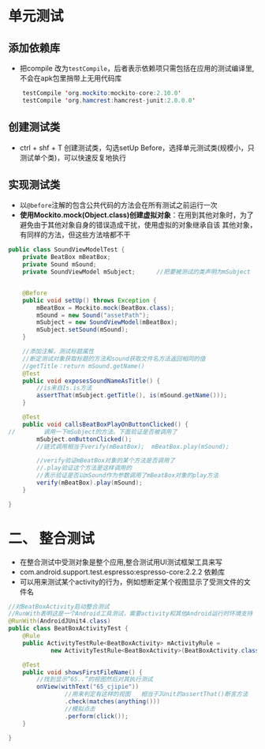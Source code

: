 # 单元测试

## 添加依赖库

- 把compile 改为`testCompile`，后者表示依赖项只需包括在应用的测试编译里,不会在apk包里捎带上无用代码库

```java
    testCompile 'org.mockito:mockito-core:2.10.0'
    testCompile 'org.hamcrest:hamcrest-junit:2.0.0.0'
```

## 创建测试类

- ctrl + shf + T 创建测试类，勾选setUp Before，选择单元测试类(规模小，只测试单个类)，可以快速反复地执行

## 实现测试类

- 以`@before`注解的包含公共代码的方法会在所有测试之前运行一次
- **使用Mockito.mock(Object.class)创建虚拟对象**：在用到其他对象时，为了避免由于其他对象自身的错误造成干扰，使用虚拟的对象继承自该 其他对象，有同样的方法，但这些方法啥都不干

```java
public class SoundViewModelTest {
    private BeatBox mBeatBox;
    private Sound mSound;
    private SoundViewModel mSubject;      //把要被测试的类声明为mSubject


    @Before
    public void setUp() throws Exception {
        mBeatBox = Mockito.mock(BeatBox.class);
        mSound = new Sound("assetPath");
        mSubject = new SoundViewModel(mBeatBox);
        mSubject.setSound(mSound);
    }

    //添加注解，测试标题属性
    //断定测试对象获取标题的方法和sound获取文件名方法返回相同的值
    //getTitle：return mSound.getName()
    @Test
    public void exposesSoundNameAsTitle() {
        //is来自Is.is方法
        assertThat(mSubject.getTitle(), is(mSound.getName()));
    }

    @Test
    public void callsBeatBoxPlayOnButtonClicked() {
//        调用一下mSubject的方法，下面验证是否被调用了
        mSubject.onButtonClicked();
        //链式调用相当于verify(mBeatBox);  mBeatBox.play(mSound);

        //verify验证mBeatBox对象的某个方法是否调用了
        //.play验证这个方法是这样调用的
        //表示验证是否以mSound作为参数调用了mBeatBox对象的play方法
        verify(mBeatBox).play(mSound);
    }

}
```

# 二、 整合测试

* 在整合测试中受测对象是整个应用,整合测试用UI测试框架工具来写
* com.android.support.test.espresso:espresso-core:2.2.2 依赖库
* 可以用来测试某个activity的行为，例如想断定某个视图显示了受测文件的文件名

```java
//对BeatBoxActivity启动整合测试
//RunWith表明这是一个Android工具测试，需要activity和其他Android运行时环境支持
@RunWith(AndroidJUnit4.class)
public class BeatBoxActivityTest {
    @Rule
    public ActivityTestRule<BeatBoxActivity> mActivityRule =
            new ActivityTestRule<BeatBoxActivity>(BeatBoxActivity.class);

    @Test
    public void showsFirstFileName() {
        //找到显示“65..”的视图然后对其执行测试
        onView(withText("65_cjipie"))
                //用来判定有这样的视图   相当于JUnit的assertThat()断言方法
                .check(matches(anything()))
                //模拟点击
                .perform(click());
    }

}

```

